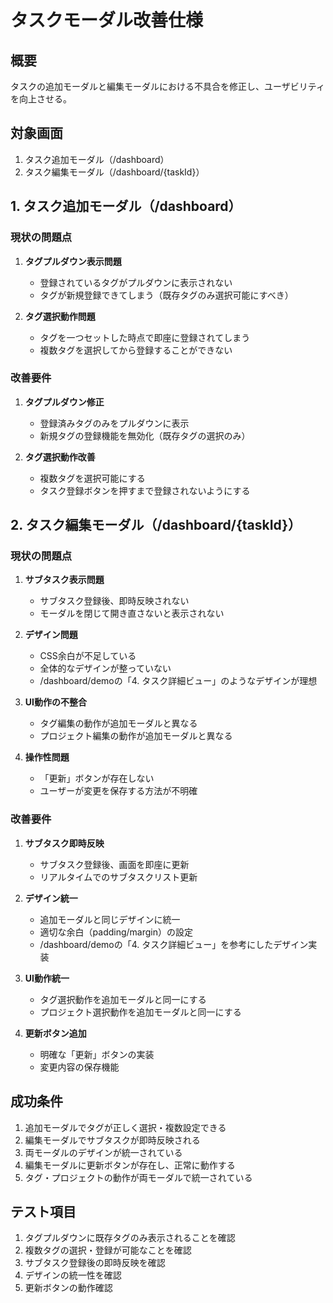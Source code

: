 # タスクモーダル改善仕様

## 概要
タスクの追加モーダルと編集モーダルにおける不具合を修正し、ユーザビリティを向上させる。

## 対象画面
1. タスク追加モーダル（/dashboard）
2. タスク編集モーダル（/dashboard/{taskId}）

## 1. タスク追加モーダル（/dashboard）

### 現状の問題点
1. **タグプルダウン表示問題**
   - 登録されているタグがプルダウンに表示されない
   - タグが新規登録できてしまう（既存タグのみ選択可能にすべき）

2. **タグ選択動作問題**
   - タグを一つセットした時点で即座に登録されてしまう
   - 複数タグを選択してから登録することができない

### 改善要件
1. **タグプルダウン修正**
   - 登録済みタグのみをプルダウンに表示
   - 新規タグの登録機能を無効化（既存タグの選択のみ）

2. **タグ選択動作改善**
   - 複数タグを選択可能にする
   - タスク登録ボタンを押すまで登録されないようにする

## 2. タスク編集モーダル（/dashboard/{taskId}）

### 現状の問題点
1. **サブタスク表示問題**
   - サブタスク登録後、即時反映されない
   - モーダルを閉じて開き直さないと表示されない

2. **デザイン問題**
   - CSS余白が不足している
   - 全体的なデザインが整っていない
   - /dashboard/demoの「4. タスク詳細ビュー」のようなデザインが理想

3. **UI動作の不整合**
   - タグ編集の動作が追加モーダルと異なる
   - プロジェクト編集の動作が追加モーダルと異なる

4. **操作性問題**
   - 「更新」ボタンが存在しない
   - ユーザーが変更を保存する方法が不明確

### 改善要件
1. **サブタスク即時反映**
   - サブタスク登録後、画面を即座に更新
   - リアルタイムでのサブタスクリスト更新

2. **デザイン統一**
   - 追加モーダルと同じデザインに統一
   - 適切な余白（padding/margin）の設定
   - /dashboard/demoの「4. タスク詳細ビュー」を参考にしたデザイン実装

3. **UI動作統一**
   - タグ選択動作を追加モーダルと同一にする
   - プロジェクト選択動作を追加モーダルと同一にする

4. **更新ボタン追加**
   - 明確な「更新」ボタンの実装
   - 変更内容の保存機能

## 成功条件
1. 追加モーダルでタグが正しく選択・複数設定できる
2. 編集モーダルでサブタスクが即時反映される
3. 両モーダルのデザインが統一されている
4. 編集モーダルに更新ボタンが存在し、正常に動作する
5. タグ・プロジェクトの動作が両モーダルで統一されている

## テスト項目
1. タグプルダウンに既存タグのみ表示されることを確認
2. 複数タグの選択・登録が可能なことを確認
3. サブタスク登録後の即時反映を確認
4. デザインの統一性を確認
5. 更新ボタンの動作確認